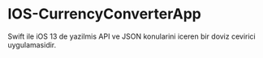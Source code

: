# IOS-CurrencyConverterApp
Swift ile iOS 13 de yazilmis API ve JSON konularini iceren bir doviz cevirici uygulamasidir.

